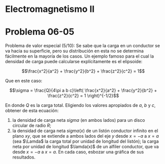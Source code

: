 # Electromagnetismo II
# Problema 06-05

Problema de valor especial (5/10): Se sabe que la carga en un conductor
se va hacia su superficie, pero su distribución en esta no se determina
fácilmente en la mayoría de los casos. Un ejemplo famoso para el cual la
densidad de carga puede calcularse explícitamente es el elipsoide:

```math
\frac{x^2}{a^2} + \frac{y^2}{b^2} + \frac{z^2}{c^2} = 1
```

Que en este caso:

```math
\sigma
=
\frac{Q}{4\pi a b c}\left(
\frac{x^2}{a^2} + \frac{y^2}{b^2} + \frac{z^2}{c^2} = 1
\right)^{-1/2}
```

En donde $`Q`$ es la carga total. Eligiendo los valores apropiados de
$`a`$, $`b`$ y $`c`$, obtener de esta ecuación:

1. la densidad de carga neta $`sigma`$ (en ambos lados) para un disco
circular de radio $`R`$;
2. la densidad de carga neta $`sigma(x)`$ de un listón conductor infinito
en el plano $`xy`$, que se extiende a ambos lados del eje $`y`$ desde
$`x = -a`$ a $`x = a`$ (sea $`\Lamda`$ la carga total por unidad de longitud
del listón); la carga neta por unidad de longitud $`\lamda(x)`$ de un alfiler
conductor, que va desde $`x = -a`$ a $`x = a`$. En cada caso, esbozar una
gráfica de sus resultados.

